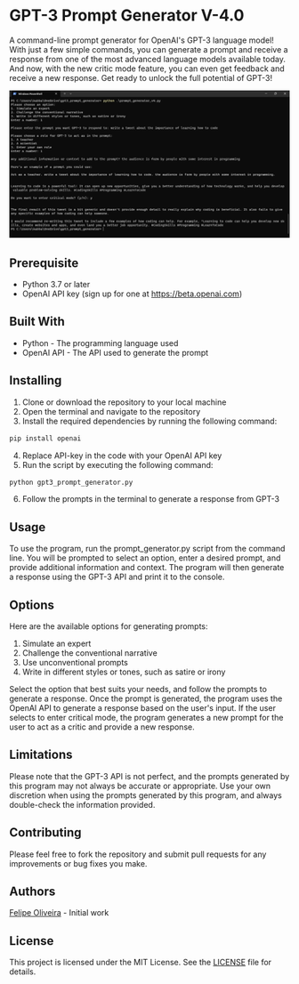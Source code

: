 # GPT-3 Prompt Generator V-4.0
A command-line prompt generator for OpenAI's GPT-3 language model! With just a few simple commands, you can generate a prompt and receive a response from one of the most advanced language models available today. And now, with the new critic mode feature, you can even get feedback and receive a new response. Get ready to unlock the full potential of GPT-3!


![alt text](https://github.com/felipeOliveira-1/gpt3_prompt_generator/blob/main/example.jpeg?raw=true)

## Prerequisite
* Python 3.7 or later
* OpenAI API key (sign up for one at https://beta.openai.com)

## Built With
* Python - The programming language used
* OpenAI API - The API used to generate the prompt

## Installing
1. Clone or download the repository to your local machine
2. Open the terminal and navigate to the repository
3. Install the required dependencies by running the following command:

```Python
pip install openai
```
4. Replace API-key in the code with your OpenAI API key
5. Run the script by executing the following command:
```Python
python gpt3_prompt_generator.py
```
6. Follow the prompts in the terminal to generate a response from GPT-3

## Usage
To use the program, run the prompt_generator.py script from the command line. You will be prompted to select an option, enter a desired prompt, and provide additional information and context. The program will then generate a response using the GPT-3 API and print it to the console.

## Options
Here are the available options for generating prompts:

1. Simulate an expert
2. Challenge the conventional narrative
3. Use unconventional prompts
4. Write in different styles or tones, such as satire or irony

Select the option that best suits your needs, and follow the prompts to generate a response. Once the prompt is generated, the program uses the OpenAI API to generate a response based on the user's input. If the user selects to enter critical mode, the program generates a new prompt for the user to act as a critic and provide a new response.

## Limitations
Please note that the GPT-3 API is not perfect, and the prompts generated by this program may not always be accurate or appropriate. Use your own discretion when using the prompts generated by this program, and always double-check the information provided.

## Contributing
Please feel free to fork the repository and submit pull requests for any improvements or bug fixes you make.

## Authors
[Felipe Oliveira](https://github.com/felipeOliveira-1) - Initial work

## License
This project is licensed under the MIT License. See the [LICENSE](https://chat.openai.com/chat/LICENSE) file for details.
